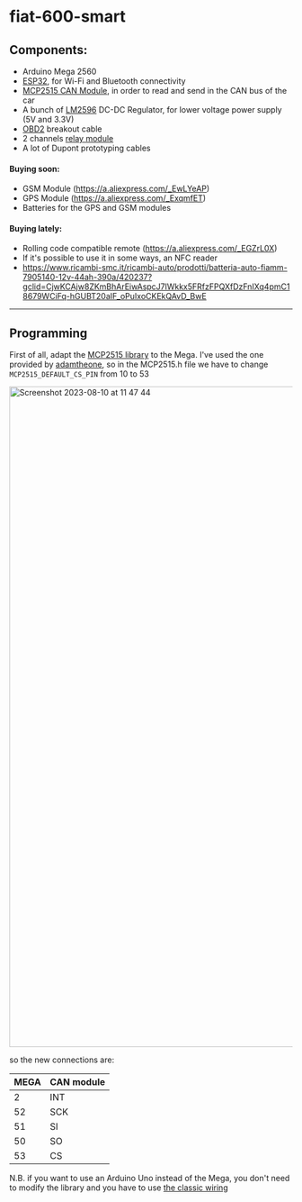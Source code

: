 # fiat-600-smart

## Components:

- Arduino Mega 2560
- [ESP32](https://a.aliexpress.com/_EukP5mF), for Wi-Fi and Bluetooth connectivity 
- [MCP2515 CAN Module](https://a.aliexpress.com/_EvRh7Bd), in order to read and send in the CAN bus of the car 
- A bunch of [LM2596](https://a.aliexpress.com/_EQ7uZWT) DC-DC Regulator, for lower voltage power supply (5V and 3.3V) 
- [OBD2](https://a.aliexpress.com/_EyTDDjd) breakout cable
- 2 channels [relay module](https://a.aliexpress.com/_EJ4ra7p)
- A lot of Dupont prototyping cables

#### Buying soon:

- GSM Module (https://a.aliexpress.com/_EwLYeAP)
- GPS Module (https://a.aliexpress.com/_ExqmfET)
- Batteries for the GPS and GSM modules

#### Buying lately:

- Rolling code compatible remote (https://a.aliexpress.com/_EGZrL0X)
- If it's possible to use it in some ways, an NFC reader
- https://www.ricambi-smc.it/ricambi-auto/prodotti/batteria-auto-fiamm-7905140-12v-44ah-390a/420237?gclid=CjwKCAjw8ZKmBhArEiwAspcJ7lWkkx5FRfzFPQXfDzFnIXq4pmC18679WCiFq-hGUBT20aIF_oPuIxoCKEkQAvD_BwE

----

## Programming

First of all, adapt the [MCP2515 library](https://github.com/autowp/arduino-mcp2515) to the Mega. I've used the one provided by [adamtheone](https://github.com/adamtheone/canDrive), so in the MCP2515.h file we have to change `MCP2515_DEFAULT_CS_PIN` from 10 to 53


<img width="1173" alt="Screenshot 2023-08-10 at 11 47 44" src="https://github.com/sh4tteredd/fiat-600-smart/assets/55893559/e1595817-e60f-4ea5-93a7-51470de354b7">

so the new connections are:

| MEGA | CAN module |
| ---- | ---------- |
| 2    | INT        |
| 52   | SCK        |
| 51   | SI         |
| 50   | SO         |
| 53   | CS         |

N.B. if you want to use an Arduino Uno instead of the Mega, you don't need to modify the library and you have to use [the classic wiring](https://europe1.discourse-cdn.com/arduino/original/4X/c/a/3/ca3f21ea49f6ca4242c1168779d26aa42d888ba0.png)
